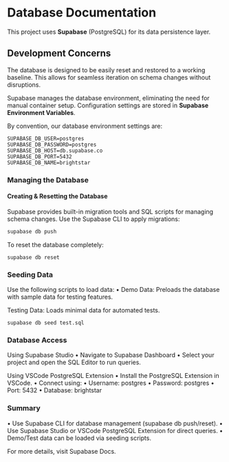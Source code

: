 # Database Documentation

This project uses **Supabase** (PostgreSQL) for its data persistence layer.

## Development Concerns

The database is designed to be easily reset and restored to a working baseline. This allows for seamless iteration on schema changes without disruptions.

Supabase manages the database environment, eliminating the need for manual container setup. Configuration settings are stored in **Supabase Environment Variables**.

By convention, our database environment settings are:

```
SUPABASE_DB_USER=postgres
SUPABASE_DB_PASSWORD=postgres
SUPABASE_DB_HOST=db.supabase.co
SUPABASE_DB_PORT=5432
SUPABASE_DB_NAME=brightstar
```

### Managing the Database

#### Creating & Resetting the Database

Supabase provides built-in migration tools and SQL scripts for managing schema changes. Use the Supabase CLI to apply migrations:

```sh
supabase db push
```
To reset the database completely:
```
supabase db reset
```

### Seeding Data

Use the following scripts to load data:
• Demo Data: Preloads the database with sample data for testing features.

Testing Data: Loads minimal data for automated tests.

```
supabase db seed test.sql
```

### Database Access

Using Supabase Studio
• Navigate to Supabase Dashboard
• Select your project and open the SQL Editor to run queries.

Using VSCode PostgreSQL Extension
• Install the PostgreSQL Extension in VSCode.
• Connect using:
• Username: postgres
• Password: postgres
• Port: 5432
• Database: brightstar

### Summary
• Use Supabase CLI for database management (supabase db push/reset).
• Use Supabase Studio or VSCode PostgreSQL Extension for direct queries.
• Demo/Test data can be loaded via seeding scripts.

For more details, visit Supabase Docs.

